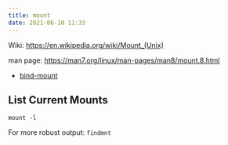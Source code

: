 ```yaml
---
title: mount
date: 2021-06-10 11:33
---
```


Wiki: https://en.wikipedia.org/wiki/Mount_(Unix)

man page: https://man7.org/linux/man-pages/man8/mount.8.html

* [bind-mount](20210610113608-bind-mount.md)

## List Current Mounts

`mount -l`

For more robust output:
`findmnt`
